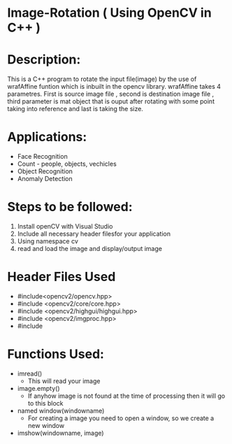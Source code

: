 # Image-Rotation ( Using OpenCV in C++ )

# Description:
This is a C++ program to rotate the input file(image) by the use of wrafAffine funtion which is inbuilt in the opencv library. wrafAffine takes 4 parametres. First is source image file , second is destination image file ,  third parameter is mat object that is ouput after rotating with some point taking into reference and last is taking the size.

# Applications:
- Face Recognition
- Count - people, objects, vechicles
- Object Recognition
- Anomaly Detection

# Steps to be followed:
1) Install openCV with Visual Studio
2) Include all necessary header filesfor your application
3) Using namespace cv
4) read and load the image and display/output image

# Header Files Used
 * #include<opencv2/opencv.hpp>
 * #include <opencv2/core/core.hpp>
 * #include <opencv2/highgui/highgui.hpp>
 * #include <opencv2/imgproc.hpp>
 * #include<iostream>
  
 # Functions Used:
 * imread()
      - This will read your image
 * image.empty()
      - If anyhow image is not found at the time of processing then it will go to this block
 * named window(windowname)
      - For creating a image you need to open a window, so we create a new window
 * imshow(windowname, image)
      
  

